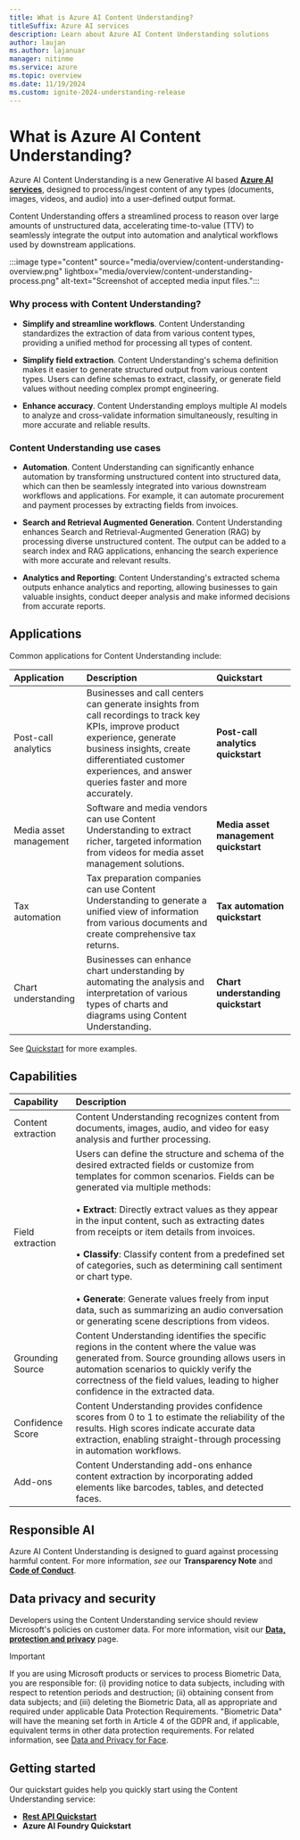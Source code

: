 ```yaml
---
title: What is Azure AI Content Understanding?
titleSuffix: Azure AI services
description: Learn about Azure AI Content Understanding solutions
author: laujan
ms.author: lajanuar
manager: nitinme
ms.service: azure
ms.topic: overview
ms.date: 11/19/2024
ms.custom: ignite-2024-understanding-release
---
```


# What is Azure AI Content Understanding?

Azure AI Content Understanding is a new Generative AI based [**Azure AI services**](../what-are-ai-services.md), designed to process/ingest content of any types (documents, images, videos, and audio) into a user-defined output format.

Content Understanding offers a streamlined process to reason over large amounts of unstructured data, accelerating time-to-value (TTV) to seamlessly integrate the output into automation and analytical workflows used by downstream applications.

:::image type="content" source="media/overview/content-understanding-overview.png" lightbox="media/overview/content-understanding-process.png" alt-text="Screenshot of accepted media input files.":::

### Why process with Content Understanding?

* **Simplify and streamline workflows**. Content Understanding standardizes the extraction of data from various content types, providing a unified method for processing all types of content.

* **Simplify field extraction**. Content Understanding's schema definition makes it easier to generate structured output from various content types. Users can define schemas to extract, classify, or generate field values without needing complex prompt engineering.

* **Enhance accuracy**. Content Understanding employs multiple AI models to analyze and cross-validate information simultaneously, resulting in more accurate and reliable results.

### Content Understanding use cases

* **Automation**. Content Understanding can significantly enhance automation by transforming unstructured content into structured data, which can then be seamlessly integrated into various downstream workflows and applications. For example, it can automate procurement and payment processes by extracting fields from invoices.

* **Search and Retrieval Augmented Generation**. Content Understanding enhances Search and Retrieval-Augmented Generation (RAG) by processing diverse unstructured content. The output can be added to a search index and RAG applications, enhancing the search experience with more accurate and relevant results.

* **Analytics and Reporting**: Content Understanding's extracted schema outputs enhance analytics and reporting, allowing businesses to gain valuable insights, conduct deeper analysis and make informed decisions from accurate reports.

## Applications
Common applications for Content Understanding include:

|Application|Description|Quickstart|
|:---------|:----------|:----------|
|Post-call analytics| Businesses and call centers can generate insights from call recordings to track key KPIs, improve product experience, generate business insights, create differentiated customer experiences, and answer queries faster and more accurately.| **Post-call analytics quickstart**|
|Media asset management| Software and media vendors can use Content Understanding to extract richer, targeted information from videos for media asset management solutions.| **Media asset management quickstart** |
|Tax automation| Tax preparation companies can use Content Understanding to generate a unified view of information from various documents and create comprehensive tax returns.| **Tax automation quickstart** | 
|Chart understanding| Businesses can enhance chart understanding by automating the analysis and interpretation of various types of charts and diagrams using Content Understanding.| **Chart understanding quickstart** |

See [Quickstart](quickstart/use-scenario-templates.md) for more examples.


## Capabilities

|Capability|Description|
|:---------|:----------|
|Content extraction | Content Understanding recognizes content from documents, images, audio, and video for easy analysis and further processing.|
|Field extraction|Users can define the structure and schema of the desired extracted fields or customize from templates for common scenarios. Fields can be generated via multiple methods:</br></br> &bullet; **Extract**: Directly extract values as they appear in the input content, such as extracting dates from receipts or item details from invoices.</br></br>&bullet; **Classify**: Classify content from a predefined set of categories, such as determining call sentiment or chart type.</br></br>&bullet; **Generate**: Generate values freely from input data, such as summarizing an audio conversation or generating scene descriptions from videos.|
|Grounding Source| Content Understanding identifies the specific regions in the content where the value was generated from. Source grounding allows users in automation scenarios to quickly verify the correctness of the field values, leading to higher confidence in the extracted data. |
|Confidence Score | Content Understanding provides confidence scores from 0 to 1 to estimate the reliability of the results. High scores indicate accurate data extraction, enabling straight-through processing in automation workflows.|
|Add-ons| Content Understanding add-ons enhance content extraction by incorporating added elements like barcodes, tables, and detected faces.|


## Responsible AI

 Azure AI Content Understanding is designed to guard against processing harmful content. For more information, *see* our **Transparency Note** and  [**Code of Conduct**](/legal/cognitive-services/openai/code-of-conduct#see-also).

## Data privacy and security

Developers using the Content Understanding service should review Microsoft's policies on customer data. For more information, visit our [**Data, protection and privacy**](https://www.microsoft.com/trust-center/privacy) page.

> [!IMPORTANT]
> If you are using Microsoft products or services to process Biometric Data, you are responsible for: (i) providing notice to data subjects, including with respect to retention periods and destruction; (ii) obtaining consent from data subjects; and (iii) deleting the Biometric Data, all as appropriate and required under applicable Data Protection Requirements. "Biometric Data" will have the meaning set forth in Article 4 of the GDPR and, if applicable, equivalent terms in other data protection requirements. For related information, see [Data and Privacy for Face](/legal/cognitive-services/face/data-privacy-security).

## Getting started

Our quickstart guides help you quickly start using the Content Understanding service:

* [**Rest API Quickstart**](quickstart/use-rest-api.md)
* **Azure AI Foundry Quickstart**






